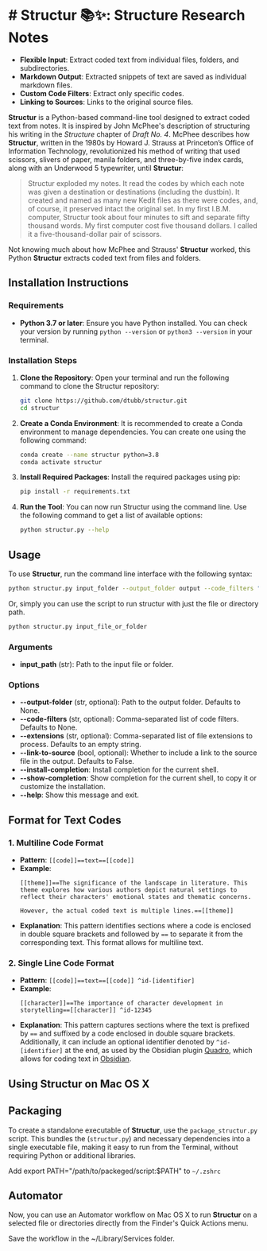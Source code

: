 # # Structur 📚✨: Structure Research Notes

- **Flexible Input**: Extract coded text from individual files, folders, and subdirectories.
- **Markdown Output**: Extracted snippets of text are saved as individual markdown files.
- **Custom Code Filters**: Extract only specific codes.
- **Linking to Sources**: Links to the original source files.

**Structur** is a Python-based command-line tool designed to extract coded text from notes. It is inspired by John McPhee's description of structuring his writing in the *Structure* chapter of *Draft No. 4*. McPhee describes how **Structur**, written in the 1980s by Howard J. Strauss at Princeton’s Office of Information Technology, revolutionized his method of writing that used scissors, slivers of paper, manila folders, and three-by-five index cards, along with an Underwood 5 typewriter, until **Structur**:

> Structur exploded my notes. It read the codes by which each note was given a destination or destinations (including the dustbin). It created and named as many new Kedit files as there were codes, and, of course, it preserved intact the original set. In my first I.B.M. computer, Structur took about four minutes to sift and separate fifty thousand words. My first computer cost five thousand dollars. I called it a five-thousand-dollar pair of scissors.

Not knowing much about how McPhee and Strauss' **Structur** worked, this Python **Structur** extracts coded text from files and folders.

## Installation Instructions

### Requirements
- **Python 3.7 or later**: Ensure you have Python installed. You can check your version by running `python --version` or `python3 --version` in your terminal.

### Installation Steps

1. **Clone the Repository**:
   Open your terminal and run the following command to clone the Structur repository:

   ```bash
   git clone https://github.com/dtubb/structur.git
   cd structur
   ```

2. **Create a Conda Environment**:
   It is recommended to create a Conda environment to manage dependencies. You can create one using the following command:

   ```bash
   conda create --name structur python=3.8
   conda activate structur
   ```

3. **Install Required Packages**:
   Install the required packages using pip:

   ```bash
   pip install -r requirements.txt
   ```

4. **Run the Tool**:
   You can now run Structur using the command line. Use the following command to get a list of available options:

   ```bash
   python structur.py --help
   ```

## Usage

To use **Structur**, run the command line interface with the following syntax:

```bash
python structur.py input_folder --output_folder output --code_filters "theme,climate" --extensions ".txt,.md" --link_to_source
```

Or, simply you can use the script to run structur with just the file or directory path.

```bash
python structur.py input_file_or_folder
```

### Arguments
- **input_path** (str): Path to the input file or folder.
  
### Options
- **--output-folder** (str, optional): Path to the output folder. Defaults to None.
- **--code-filters** (str, optional): Comma-separated list of code filters. Defaults to None.
- **--extensions** (str, optional): Comma-separated list of file extensions to process. Defaults to an empty string.
- **--link-to-source** (bool, optional): Whether to include a link to the source file in the output. Defaults to False.
- **--install-completion**: Install completion for the current shell.
- **--show-completion**: Show completion for the current shell, to copy it or customize the installation.
- **--help**: Show this message and exit.

## Format for Text Codes 

### 1. **Multiline Code Format**
   - **Pattern**: `[[code]]==text==[[code]]`
   - **Example**:
     ```
     [[theme]]==The significance of the landscape in literature. This theme explores how various authors depict natural settings to
     reflect their characters' emotional states and thematic concerns.

     However, the actual coded text is multiple lines.==[[theme]]
     ```
   - **Explanation**: This pattern identifies sections where a code is enclosed in double square brackets and followed by `==` to separate it from the corresponding text. This format allows for multiline text.

### 2. **Single Line Code Format**
   - **Pattern**: `[[code]]==text==[[code]] ^id-[identifier]`
   - **Example**:
     ```
     [[character]]==The importance of character development in storytelling==[[character]] ^id-12345
     ```
   - **Explanation**: This pattern captures sections where the text is prefixed by `==` and suffixed by a code enclosed in double square brackets. Additionally, it can include an optional identifier denoted by `^id-[identifier]` at the end, as used by the Obsidian plugin [Quadro](https://github.com/chrisgrieser/obsidian-quadro), which allows for coding text in [Obsidian](https://obsidian.md).

## Using Structur on Mac OS X

## Packaging

To create a standalone executable of **Structur**, use the `package_structur.py` script. This bundles the (`structur.py`) and necessary dependencies into a single executable file, making it easy to run from the Terminal, without requiring Python or additional libraries.

Add export PATH="/path/to/packeged/script:$PATH" to `~/.zshrc`

## Automator

Now, you can use an Automator workflow on Mac OS X to run **Structur** on a selected file or directories directly from the Finder's Quick Actions menu.

 Save the workflow in the ~/Library/Services folder.
